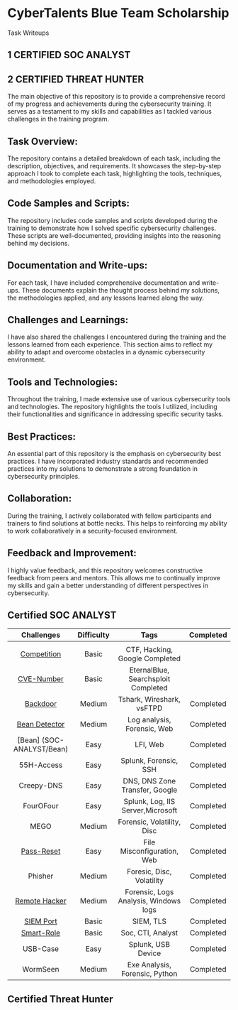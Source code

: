 # CyberTalents Blue Team Scholarship
Task Writeups
## 1 CERTIFIED SOC ANALYST
## 2 CERTIFIED THREAT HUNTER
The main objective of this repository is to provide a comprehensive record of my progress and achievements during the cybersecurity training. It serves as a testament to my skills and capabilities as I tackled various challenges in the training program.

## Task Overview:
The repository contains a detailed breakdown of each task, including the description, objectives, and requirements. It showcases the step-by-step approach I took to complete each task, highlighting the tools, techniques, and methodologies employed.

## Code Samples and Scripts:
The repository includes code samples and scripts developed during the training to demonstrate how I solved specific cybersecurity challenges. These scripts are well-documented, providing insights into the reasoning behind my decisions.

## Documentation and Write-ups:
For each task, I have included comprehensive documentation and write-ups. These documents explain the thought process behind my solutions, the methodologies applied, and any lessons learned along the way.

## Challenges and Learnings:
I have also shared the challenges I encountered during the training and the lessons learned from each experience. This section aims to reflect my ability to adapt and overcome obstacles in a dynamic cybersecurity environment.

## Tools and Technologies:
Throughout the training, I made extensive use of various cybersecurity tools and technologies. The repository highlights the tools I utilized, including their functionalities and significance in addressing specific security tasks.

## Best Practices:
An essential part of this repository is the emphasis on cybersecurity best practices. I have incorporated industry standards and recommended practices into my solutions to demonstrate a strong foundation in cybersecurity principles.

## Collaboration:
During the training, I actively collaborated with fellow participants and trainers to find solutions at bottle necks. This helps to reinforcing my ability to work collaboratively in a security-focused environment.

## Feedback and Improvement:
I highly value feedback, and this repository welcomes constructive feedback from peers and mentors. This allows me to continually improve my skills and gain a better understanding of different perspectives in cybersecurity.


## Certified SOC ANALYST

| Challenges | Difficulty |                                                Tags                                                | Completed |
|:-------------:|:----------:|:--------------------------------------------------------------------------------------------------:|:---------:|
|               |            |                                                                                                    |           |
|      [Competition](SOC-ANALYST/Competition/Readme.MD)    |    Basic    |                            CTF, Hacking, Google                        Completed |
|     [CVE-Number](SOC-ANALYST/CVE-Number/Readme.MD)      |    Basic    |                                       EternalBlue, Searchsploit         Completed |
|   [Backdoor](./SOC-ANALYST/Backdoor)   |   Medium   |                                            Tshark, Wireshark, vsFTPD       |        Completed   |
|    [Bean Detector]()    |    Medium    |                                 Log analysis, Forensic, Web                               | Completed |
|   [Bean] (SOC-ANALYST/Bean)  |    Easy    |                                     LFI, Web                                     | Completed |
|    55H-Access    |    Easy    |                              Splunk, Forensic, SSH                             |  Completed|
|     Creepy-DNS    |   Easy   |                               DNS, DNS Zone Transfer, Google                              |      Completed     |
|    FourOFour    |   Easy   |                                   Splunk,  Log, IIS Server,Microsoft                                   |      Completed     |
|     MEGO     |    Medium    |                                       Forensic, Volatility, Disc                                      | Completed |
|   [Pass-Reset](SOC-ANALYST/Pass-Reset/Readme.MD)  |   Easy   |                                     File Misconfiguration, Web         |       Completed    |
|    Phisher    |    Medium    |                                     Foresic, Disc, Volatility                                     |        Completed   |
|      [Remote Hacker]()     |   Medium   |                           Forensic, Logs Analysis, Windows logs                          |   Completed        |
|   [SIEM Port]()   |    Basic    |                                        SIEM, TLS                                       | Completed |
|     [Smart-Role]()    |   Basic   |                                 Soc, CTI, Analyst                                 |         Completed  |
|     USB-Case    |    Easy    |                                   Splunk, USB Device                                   | Completed          |
|  WormSeen |   Medium   |                                     Exe Analysis, Forensic, Python                                    |       Completed    |



## Certified Threat Hunter



